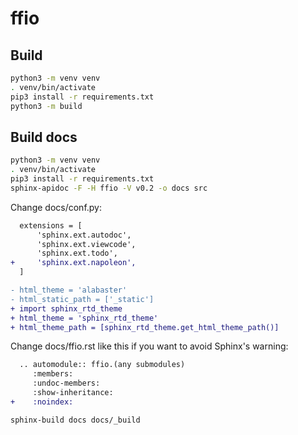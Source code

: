 # ffio

## Build

```bash
python3 -m venv venv
. venv/bin/activate
pip3 install -r requirements.txt
python3 -m build
```

## Build docs

```bash
python3 -m venv venv
. venv/bin/activate
pip3 install -r requirements.txt
sphinx-apidoc -F -H ffio -V v0.2 -o docs src
```

Change docs/conf.py:

```diff
  extensions = [
      'sphinx.ext.autodoc',
      'sphinx.ext.viewcode',
      'sphinx.ext.todo',
+     'sphinx.ext.napoleon',
  ]

- html_theme = 'alabaster'
- html_static_path = ['_static']
+ import sphinx_rtd_theme
+ html_theme = 'sphinx_rtd_theme'
+ html_theme_path = [sphinx_rtd_theme.get_html_theme_path()]
```

Change docs/ffio.rst like this if you want to avoid Sphinx's warning:

```diff
  .. automodule:: ffio.(any submodules)
     :members:
     :undoc-members:
     :show-inheritance:
+    :noindex:
```

```bash
sphinx-build docs docs/_build
```
